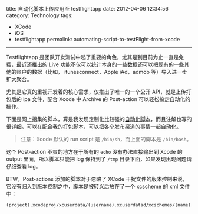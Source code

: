 title: 自动化脚本上传应用至 testflightapp
date: 2012-04-06 12:34:56
category: Technology
tags:
- XCode
- iOS
- testflightapp
permalink: automating-script-to-testFlight-from-xcode

---

Testflightapp 是团队开发测试中起了重要的角色，尤其是到目前为止一直是免费，最近还推出的 Live 功能不仅可以统计本身的一些数据还可以把现有的一些其他的账户的数据（比如， itunesconnect，Apple iAd，admob 等）导入进一步扩大聚合。

尤其是它真的重视开发着的核心需求，仅推出了唯一的一个公开 API，就是上传打包后的 ipa 文件，配合 Xcode 中 Archive 的 Post-action 可以轻松搞定自动化的操作。

下面是网上搜集的脚本，算是我发现定制化比较强的[自动化脚本](https://gist.github.com/1379127)，而且注解也写的很详细。可以在配合我的打包脚本，可以把各个发布渠道的事情一起自动化。

> 注意：Xcode 默认的 run script 是 `/bin/sh`，而上面的脚本是
`/bin/bash`。

这个 Post-action 不爽的地方在于所有的 `echo` 没有办法直接输出到 Xcode 的 output 里面，所以脚本只能把 log 保持到了 `/tmp`
目录下面，如果发现出现问题请仔细查看 log。

BTW，Post-actions 添加的脚本对于忽略了 XCode 干扰文件的版本控制来说，它没有归入到版本控制之中，脚本是被转义后放在了一个 xcscheme 的 xml 文件中：

```
(project).xcodeproj/xcuserdata/(username).xcuserdatad/xcschemes/(name).xcscheme
```